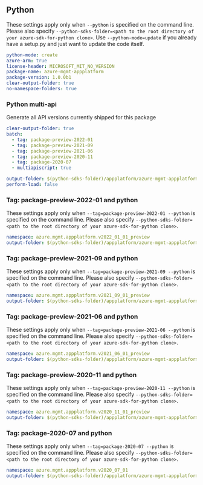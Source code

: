 ## Python

These settings apply only when `--python` is specified on the command line.
Please also specify `--python-sdks-folder=<path to the root directory of your azure-sdk-for-python clone>`.
Use `--python-mode=update` if you already have a setup.py and just want to update the code itself.

``` yaml $(python) && $(track2)
python-mode: create
azure-arm: true
license-header: MICROSOFT_MIT_NO_VERSION
package-name: azure-mgmt-appplatform
package-version: 1.0.0b1
clear-output-folder: true
no-namespace-folders: true
```

### Python multi-api

Generate all API versions currently shipped for this package


```yaml $(python) && $(multiapi) && $(track2)
clear-output-folder: true
batch:
  - tag: package-preview-2022-01
  - tag: package-preview-2021-09
  - tag: package-preview-2021-06
  - tag: package-preview-2020-11
  - tag: package-2020-07
  - multiapiscript: true
```

``` yaml $(multiapiscript)
output-folder: $(python-sdks-folder)/appplatform/azure-mgmt-appplatform/azure/mgmt/appplatform/
perform-load: false
```

### Tag: package-preview-2022-01 and python

These settings apply only when `--tag=package-preview-2022-01 --python` is specified on the command line.
Please also specify `--python-sdks-folder=<path to the root directory of your azure-sdk-for-python clone>`.

``` yaml $(tag) == 'package-preview-2022-01' && $(python) && $(track2)
namespace: azure.mgmt.appplatform.v2022_01_01_preview
output-folder: $(python-sdks-folder)/appplatform/azure-mgmt-appplatform/azure/mgmt/appplatform/v2022_01_01_preview
```

### Tag: package-preview-2021-09 and python

These settings apply only when `--tag=package-preview-2021-09 --python` is specified on the command line.
Please also specify `--python-sdks-folder=<path to the root directory of your azure-sdk-for-python clone>`.

``` yaml $(tag) == 'package-preview-2021-09' && $(python) && $(track2)
namespace: azure.mgmt.appplatform.v2021_09_01_preview
output-folder: $(python-sdks-folder)/appplatform/azure-mgmt-appplatform/azure/mgmt/appplatform/v2021_09_01_preview
```

### Tag: package-preview-2021-06 and python

These settings apply only when `--tag=package-preview-2021-06 --python` is specified on the command line.
Please also specify `--python-sdks-folder=<path to the root directory of your azure-sdk-for-python clone>`.

``` yaml $(tag) == 'package-preview-2021-06' && $(python) && $(track2)
namespace: azure.mgmt.appplatform.v2021_06_01_preview
output-folder: $(python-sdks-folder)/appplatform/azure-mgmt-appplatform/azure/mgmt/appplatform/v2021_06_01_preview
```

### Tag: package-preview-2020-11 and python

These settings apply only when `--tag=package-preview-2020-11 --python` is specified on the command line.
Please also specify `--python-sdks-folder=<path to the root directory of your azure-sdk-for-python clone>`.

``` yaml $(tag) == 'package-preview-2020-11' && $(python) && $(track2)
namespace: azure.mgmt.appplatform.v2020_11_01_preview
output-folder: $(python-sdks-folder)/appplatform/azure-mgmt-appplatform/azure/mgmt/appplatform/v2020_11_01_preview
```

### Tag: package-2020-07 and python

These settings apply only when `--tag=package-2020-07 --python` is specified on the command line.
Please also specify `--python-sdks-folder=<path to the root directory of your azure-sdk-for-python clone>`.

``` yaml $(tag) == 'package-2020-07' && $(python) && $(track2)
namespace: azure.mgmt.appplatform.v2020_07_01
output-folder: $(python-sdks-folder)/appplatform/azure-mgmt-appplatform/azure/mgmt/appplatform/v2020_07_01
```
